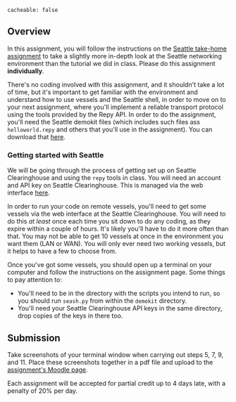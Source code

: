 ```
cacheable: false
```

## Overview

In this assignment, you will follow the instructions on the [Seattle take-home assignment](https://seattle.poly.edu/wiki/EducationalAssignments/TakeHome) to take a slightly more in-depth look at the Seattle networking environment than the tutorial we did in class. Please do this assignment **individually**.

There's no coding involved with this assignment, and it shouldn't take a lot of time, but it's important to get familiar with the environment and understand how to use vessels and the Seattle shell, in order to move on to your next assignment, where you'll implement a reliable transport protocol using the tools provided by the Repy API. In order to do the assignment, you'll need the Seattle demokit files (which includes such files ass `helloworld.repy` and others that you'll use in the assignment). You can download that [here](http://mathcs.pugetsound.edu/~tmullen/secure/s18nw/demokit.zip). 

### Getting started with Seattle

We will be going through the process of getting set up on Seattle Clearinghouse and using the `repy` tools in class. You will need an account and API key on Seattle Clearinghouse. This is managed via the web interface [here](https://seattleclearinghouse.poly.edu/html/login).

In order to run your code on remote vessels, you'll need to get some vessels via the web interface at the Seattle Clearinghouse. You will need to do this *at least* once each time you sit down to do any coding, as they expire within a couple of hours. It's likely you'll have to do it more often than that. You may not be able to get 10 vessels at once in the environment you want them (LAN or WAN). You will only ever need two working vessels, but it helps to have a few to choose from. 

Once you've got some vessels, you should open up a terminal on your computer and follow the instructions on the assignment page. Some things to pay attention to:

* You'll need to be in the directory with the scripts you intend to run, so you should run `seash.py` from within the `demokit` directory.
* You'll need your Seattle Clearinghouse API keys in the same directory, drop copies of the keys in there too. 


## Submission

Take screenshots of your terminal window when carrying out steps 5, 7, 9, and 11. Place these screenshots together in a pdf file and upload to the [assignment's Moodle page](https://moodle.pugetsound.edu/moodle/mod/assign/view.php?id=444578).

Each assignment will be accepted for partial credit up to 4 days late, with a penalty of 20% per day.
